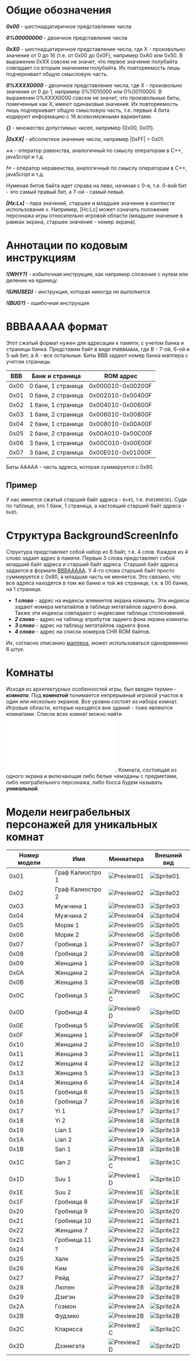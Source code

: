 # Общие обозначения

***0x00*** - шестнадцатиричное представление числа

***0%00000000*** - двоичное представление числа

***0xX0*** - шестнадцатиричное представление числа, где X - произвольно значение от 0 до 16 (т.е. от 0x00 до 0x0F), например 0xA0 или 0x50.
В выражении 0xXX совсем не значит, что первое значение полубайта совпадает со вторым значением полубайта.
Их повторяемость лишь подчеркивает общую смысловую часть.

***0%XXXX0000*** - двоичное представление числа, где X - произвольно значение от 0 до 1, например 0%11010000 или 0%00110000.
В выражении 0%XXXX0000 совсем не значит, что произвольные биты, помеченные как X, имеют одинаковые значения.
Их повторяемость лишь подчеркивает общую смысловую часть, т.е. первые 4 бита кодируют информацию с 16 всевозможными вариантами.

***{}*** - множество допустимых чисел, например {0x00, 0x01}.

***|0xXX|*** - абсолютное значение числа, например |0xFF| = 0x01.

***==*** - оператор равенства, аналогичный по смыслу операторам в C++, javaScript и т.д.

***!=*** - оператор неравенства, аналогичный по смыслу операторам в C++, javaScript и т.д.

Нуменая битов байта идет справа на лево, начиная с 0-я, т.е. 0-вой бит - это самый правый бит, а 7-ой - самый левый.

***[Hx:Lx]*** - пара значений, старшее и младшее значение в контексте использования x. Например, [Hс:Lс] может означать положение персонажа игры относительно игровой области (младшее значение в рамках экрана, старшее значение - номер экрана).

# Аннотации по кодовым инструкциям

***!(WHY?)*** - избыточная инструкция, как например сложение с нулем или деление на единицу.

***!(UNUSED)*** - инструкция, которая никогда не выполнится

***!(BUG?)*** - ошибочная инструкция

# BBBAAAAA формат

Этот сжатый формат нужен для адресации к памяти, с учетом банка и страницы банка.
Представим байт в виде `0%BBBAAAAA`, где B - 7-ой, 6-ой и 5-ый бит, а A - все остальные.
Биты BBB задают номер банка маппера с учетом страницы.

|BBB|Банк и страница|ROM адрес|
|---|---|---|
|0x00|0 банк, 1 страница|0x000010-0x00200F|
|0x01|0 банк, 2 страница|0x002010-0x00400F|
|0x02|1 банк, 1 страница|0x004010-0x00600F|
|0x03|1 банк, 2 страница|0x006010-0x00800F|
|0x04|2 банк, 1 страница|0x008010-0x00A00F|
|0x05|2 банк, 2 страница|0x00A010-0x00C00F|
|0x06|3 банк, 1 страница|0x00C010-0x00E00F|
|0x07|3 банк, 2 страница|0x00E010-0x01000F|

Биты AAAAA - часть адреса, которая суммируется с 0x80.

## Пример

У нас имеется сжатый старший байт адреса - `0x45`, т.е. `0%01000101`.
Судя по таблице, это 1 банк, 1 страница, а настоящий старший байт адреса - `0x85`.

# Структура BackgroundScreenInfo

Cтруктура представляет собой набор из 8 байт, т.е. 4 слов.
Каждое из 4 слово задает адрес в памяти.
Первые 3 слова представляет собой младший байт адреса и старший байт адреса.
Старший байт адреса задается в формате [BBBAAAAA](terminology.md#BBBAAAAA-формат).
У 4-го слова старший байт просто суммируется  с 0x80, а младшая часть не меняется.
Это связано, что все адреса находятся в том же банке и той же странице, т.е. в 00 банке, на 1 странице.

* ***1 слово*** - адрес на индексы элементов экрана комнаты.
Эти индексы задают номера метатайлов в таблице метатайлов заднего фона.
Также эти индексы совпадают с индексами таблицы столкновений.
* ***2 слово*** - адрес на таблицу атрибутов заднего фона экрана комнаты.
* ***3 слово*** - адрес на таблицу метатайлов заднего фона
* ***4 слово*** - адрес на список номеров CHR ROM байтов.

Их, согласно описанию [маппера](https://www.nesdev.org/wiki/INES_Mapper_206), может использоваться одновременно 6 штук.

# Комнаты

Исходя из архитектурных особенностей игры, был введен термин - ***комната***.
Под ***комнатой*** понимается непрерывный игровой участок в один или несколько экранов.
Все уровни состоят из набора комнат.
Игровые области, которые находятся вне зданий - тоже являются комнатами.
Список всех комнат можно найти ![здесь](rooms.md).
Комната, состоящая из одного экрана и включающая либо белые чемоданы с предметами, либо неиграбельного персонажа, либо босса будем называть ***уникальной***.

# Модели неиграбельных персонажей для уникальных комнат

|Номер модели|Имя|Миниатюра|Внешний вид|
|---|---|---|---|
|0x01|Граф Калиостро 1| ![Preview01](../images/NPC/portrait01.png) | ![Sprite01](../images/NPC/model01.png) |
|0x02|Граф Калиостро 2| ![Preview02](../images/NPC/portrait02.png) | ![Sprite02](../images/NPC/model02.png) |
|0x03|Мужчина 1| ![Preview03](../images/NPC/portrait03.png) | ![Sprite03](../images/NPC/model03.png) |
|0x04|Мужчина 2| ![Preview04](../images/NPC/portrait04.png) | ![Sprite04](../images/NPC/model04.png) |
|0x05|Моряк 1| ![Preview05](../images/NPC/portrait05.png) | ![Sprite05](../images/NPC/model05.png) |
|0x06|Моряк 2| ![Preview06](../images/NPC/portrait06.png) | ![Sprite06](../images/NPC/model06.png) |
|0x07|Гробница 1| ![Preview07](../images/NPC/portrait07.png) | ![Sprite07](../images/NPC/model07.png) |
|0x08|Гробница 2| ![Preview08](../images/NPC/portrait08.png) | ![Sprite08](../images/NPC/model08.png) |
|0x09|Женщина 1| ![Preview09](../images/NPC/portrait09.png) | ![Sprite09](../images/NPC/model09.png) |
|0x0A|Женщина 2| ![Preview0A](../images/NPC/portrait0A.png) | ![Sprite0A](../images/NPC/model0A.png) |
|0x0B|Женщина 3| ![Preview0B](../images/NPC/portrait0B.png) | ![Sprite0B](../images/NPC/model0B.png) |
|0x0C|Гробница 3| ![Preview0C](../images/NPC/portrait0C.png) | ![Sprite0C](../images/NPC/model0C.png) |
|0x0D|Гробница 4| ![Preview0D](../images/NPC/portrait0D.png) | ![Sprite0D](../images/NPC/model0D.png) |
|0x0E|Гробница 5| ![Preview0E](../images/NPC/portrait0E.png) | ![Sprite0E](../images/NPC/model0E.png) |
|0x0F|Женщина 1| ![Preview0F](../images/NPC/portrait0F.png) | ![Sprite0F](../images/NPC/model0F.png) |
|0x10|Женщина 2| ![Preview10](../images/NPC/portrait10.png) | ![Sprite10](../images/NPC/model10.png) |
|0x11|Женщина 3| ![Preview11](../images/NPC/portrait11.png) | ![Sprite11](../images/NPC/model11.png) |
|0x12|Женщина 4| ![Preview12](../images/NPC/portrait12.png) | ![Sprite12](../images/NPC/model12.png) |
|0x13|Женщина 5| ![Preview13](../images/NPC/portrait13.png) | ![Sprite13](../images/NPC/model13.png) |
|0x14|Женщина 6| ![Preview14](../images/NPC/portrait14.png) | ![Sprite14](../images/NPC/model14.png) |
|0x15|Гробница 6| ![Preview15](../images/NPC/portrait15.png) | ![Sprite15](../images/NPC/model15.png) |
|0x16|Гробница 7| ![Preview16](../images/NPC/portrait16.png) | ![Sprite16](../images/NPC/model16.png) |
|0x17|Yi 1| ![Preview17](../images/NPC/portrait17.png) | ![Sprite17](../images/NPC/model17.png) |
|0x18|Yi 2| ![Preview18](../images/NPC/portrait18.png) | ![Sprite18](../images/NPC/model18.png) |
|0x19|Lian 1| ![Preview19](../images/NPC/portrait19.png) | ![Sprite19](../images/NPC/model19.png) |
|0x1A|Lian 2| ![Preview1A](../images/NPC/portrait1A.png) | ![Sprite1A](../images/NPC/model1A.png) |
|0x1B|San 1| ![Preview1B](../images/NPC/portrait1B.png) | ![Sprite1B](../images/NPC/model1B.png) |
|0x1C|San 2| ![Preview1C](../images/NPC/portrait1C.png) | ![Sprite1C](../images/NPC/model1C.png) |
|0x1D|Suu 1| ![Preview1D](../images/NPC/portrait1D.png) | ![Sprite1D](../images/NPC/model1D.png) |
|0x1E|Suu 2| ![Preview1E](../images/NPC/portrait1E.png) | ![Sprite1E](../images/NPC/model1E.png) |
|0x1F|Гробница 8| ![Preview1F](../images/NPC/portrait1F.png) | ![Sprite1F](../images/NPC/model1F.png) |
|0x20|Гробница 9| ![Preview20](../images/NPC/portrait20.png) | ![Sprite20](../images/NPC/model20.png) |
|0x21|Гробница 10| ![Preview21](../images/NPC/portrait21.png) | ![Sprite21](../images/NPC/model21.png) |
|0x22|Женщина 7| ![Preview22](../images/NPC/portrait22.png) | ![Sprite22](../images/NPC/model22.png) |
|0x23|Гробница 11| ![Preview23](../images/NPC/portrait23.png) | ![Sprite23](../images/NPC/model23.png) |
|0x24| ? | ![Preview24](../images/NPC/portrait24.png) | ![Sprite24](../images/NPC/model24.png) |
|0x25|Халк| ![Preview25](../images/NPC/portrait25.png) | ![Sprite25](../images/NPC/model25.png) |
|0x26|Ким| ![Preview26](../images/NPC/portrait26.png) | ![Sprite26](../images/NPC/model26.png) |
|0x27|Рейд| ![Preview27](../images/NPC/portrait27.png) | ![Sprite27](../images/NPC/model27.png) |
|0x28|Люпен| ![Preview28](../images/NPC/portrait28.png) | ![Sprite28](../images/NPC/model28.png) |
|0x29|Дзигэн| ![Preview29](../images/NPC/portrait29.png) | ![Sprite29](../images/NPC/model29.png) |
|0x2A|Гоэмон| ![Preview2A](../images/NPC/portrait2A.png) | ![Sprite2A](../images/NPC/model2A.png) |
|0x2B|Фудзико| ![Preview2B](../images/NPC/portrait2B.png) | ![Sprite2B](../images/NPC/model2B.png) |
|0x2C|Кларисса| ![Preview2C](../images/NPC/portrait2C.png) | ![Sprite2C](../images/NPC/model2C.png) |
|0x2D|Дзэнигата| ![Preview2D](../images/NPC/portrait2D.png) | ![Sprite2D](../images/NPC/model2D.png) |